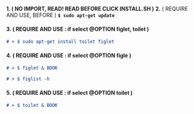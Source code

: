
**1. ( NO IMPORT, READ! READ BEFORE CLICK INSTALL.SH )** 
**2.** ( REQUIRE AND USE, BEFORE  )  **`` $ sudo apt-get update ``** 

#### 3. ( REQUIRE AND USE : if select @OPTION figlet, toilet ) 

```markdown
# > $ sudo apt-get install toilet figlet
```

#### 4. ( REQUIRE AND USE : if select @OPTION figle ) 

```markdown
# > $ figlet & BOOK
```

```markdown
# > $ figlist -h 
```

#### 5. ( REQUIRE AND USE :  if select @OPTION toilet ) 

```markdown
# > $ toilet & BOOK
```





